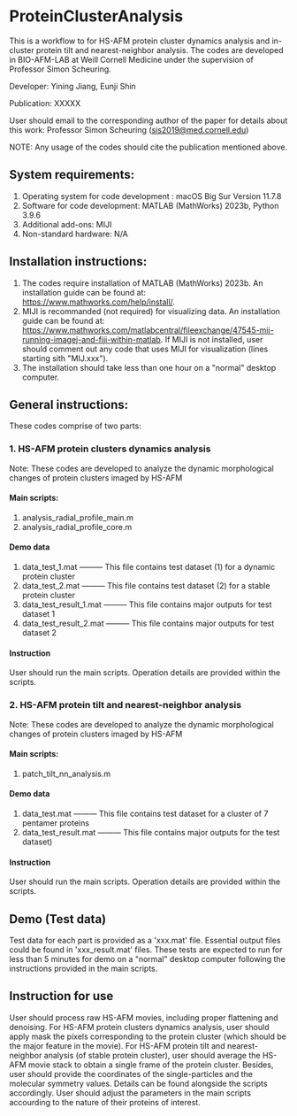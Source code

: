 # ProteinClusterAnalysis

This is a workflow to for HS-AFM protein cluster dynamics analysis and in-cluster protein tilt and nearest-neighbor analysis. The codes are developed in BIO-AFM-LAB at Weill Cornell Medicine under the supervision of Professor Simon Scheuring.

Developer: Yining Jiang, Eunji Shin

Publication: XXXXX

User should email to the corresponding author of the paper for details about this work: Professor Simon Scheuring (sis2019@med.cornell.edu)

NOTE: Any usage of the codes should cite the publication mentioned above.

## System requirements:
1. Operating system for code development : macOS Big Sur Version 11.7.8
2. Software for code development: MATLAB (MathWorks) 2023b, Python 3.9.6
3. Additional add-ons: MIJI
4. Non-standard hardware: N/A

## Installation instructions: 
1. The codes require installation of MATLAB (MathWorks) 2023b. An installation guide can be found at: https://www.mathworks.com/help/install/.
2. MIJI is recommanded (not required) for visualizing data. An installation guide can be found at: https://www.mathworks.com/matlabcentral/fileexchange/47545-mij-running-imagej-and-fiji-within-matlab. If MIJI is not installed, user should comment out any code that uses MIJI for visualization (lines starting sith "MIJ.xxx").
3. The installation should take less than one hour on a "normal" desktop computer.

## General instructions:
These codes comprise of two parts:
### 1. HS-AFM protein clusters dynamics analysis
Note: These codes are developed to analyze the dynamic morphological changes of protein clusters imaged by HS-AFM
#### Main scripts:
1. analysis_radial_profile_main.m
2. analysis_radial_profile_core.m

#### Demo data
1. data_test_1.mat ——— This file contains test dataset (1) for a dynamic protein cluster
2. data_test_2.mat ——— This file contains test dataset (2) for a stable protein cluster 
3. data_test_result_1.mat ——— This file contains major outputs for test dataset 1
4. data_test_result_2.mat ——— This file contains major outputs for test dataset 2

#### Instruction
User should run the main scripts. Operation details are provided within the scripts.

### 2. HS-AFM protein tilt and nearest-neighbor analysis
Note: These codes are developed to analyze the dynamic morphological changes of protein clusters imaged by HS-AFM
#### Main scripts:
1. patch_tilt_nn_analysis.m

#### Demo data
1. data_test.mat ——— This file contains test dataset for a cluster of 7 pentamer proteins
2. data_test_result.mat ——— This file contains major outputs for the test dataset)

#### Instruction
User should run the main scripts. Operation details are provided within the scripts.


## Demo (Test data)
Test data for each part is provided as a 'xxx.mat' file. Essential output files could be found in 'xxx_result.mat' files.
These tests are expected to run for less than 5 minutes for demo on a "normal" desktop computer following the instructions provided in the main scripts.

## Instruction for use
User should process raw HS-AFM movies, including proper flattening and denoising. For HS-AFM protein clusters dynamics analysis, user should apply mask the pixels corresponding to the protein cluster (which should be the major feature in the movie). For HS-AFM protein tilt and nearest-neighbor analysis (of stable protein cluster), user should average the HS-AFM movie stack to obtain a single frame of the protein cluster. Besides, user should provide the coordinates of the single-particles and the molecular symmetry values. Details can be found alongside the scripts accordingly. User should adjust the parameters in the main scripts accourding to the nature of their proteins of interest.
